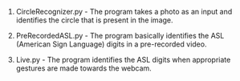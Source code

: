 1. CircleRecognizer.py - The program takes a photo as an input and identifies the circle that is present in the image.

2. PreRecordedASL.py - The program basically identifies the ASL (American Sign Language) digits in a pre-recorded video.

3. Live.py - The program identifies the ASL digits when appropriate gestures are made towards the webcam.
